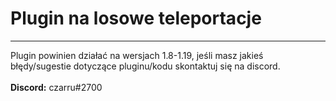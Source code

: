 <h1>Plugin na losowe teleportacje</h1>

<hr>
Plugin powinien działać na wersjach 1.8-1.19, jeśli masz jakieś błędy/sugestie dotyczące pluginu/kodu skontaktuj się na discord.<br>
<br>
<strong>Discord:</strong> czarru#2700<br>
